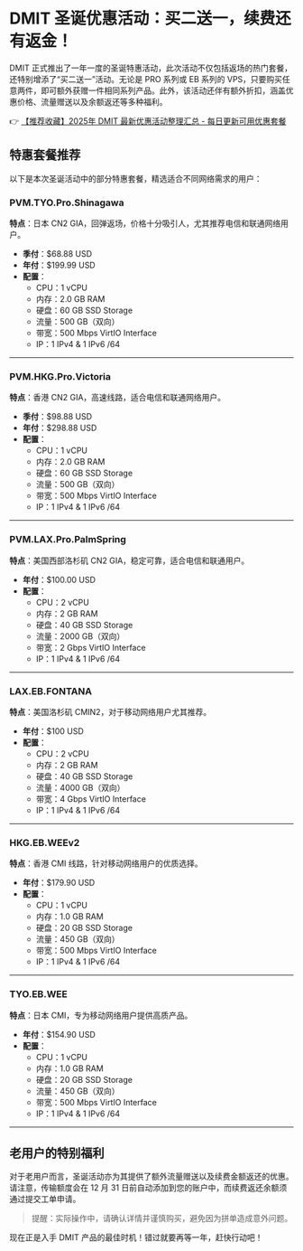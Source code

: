 # DMIT 圣诞优惠活动：买二送一，续费还有返金！

DMIT 正式推出了一年一度的圣诞特惠活动，此次活动不仅包括返场的热门套餐，还特别增添了“买二送一”活动。无论是 PRO 系列或 EB 系列的 VPS，只要购买任意两件，即可额外获赠一件相同系列产品。此外，该活动还伴有额外折扣，涵盖优惠价格、流量赠送以及余额返还等多种福利。

👉 [【推荐收藏】2025年 DMIT 最新优惠活动整理汇总 - 每日更新可用优惠套餐](https://bit.ly/dmit_coupon)

## 特惠套餐推荐

以下是本次圣诞活动中的部分特惠套餐，精选适合不同网络需求的用户：

### PVM.TYO.Pro.Shinagawa

**特点**：日本 CN2 GIA，回弹返场，价格十分吸引人，尤其推荐电信和联通网络用户。

- **季付**：$68.88 USD  
- **年付**：$199.99 USD  
- **配置**：  
  - CPU：1 vCPU  
  - 内存：2.0 GB RAM  
  - 硬盘：60 GB SSD Storage  
  - 流量：500 GB（双向）  
  - 带宽：500 Mbps VirtIO Interface  
  - IP：1 IPv4 & 1 IPv6 /64  

---

### PVM.HKG.Pro.Victoria

**特点**：香港 CN2 GIA，高速线路，适合电信和联通网络用户。

- **季付**：$98.88 USD  
- **年付**：$298.88 USD  
- **配置**：  
  - CPU：1 vCPU  
  - 内存：2.0 GB RAM  
  - 硬盘：60 GB SSD Storage  
  - 流量：500 GB（双向）  
  - 带宽：500 Mbps VirtIO Interface  
  - IP：1 IPv4 & 1 IPv6 /64  

---

### PVM.LAX.Pro.PalmSpring

**特点**：美国西部洛杉矶 CN2 GIA，稳定可靠，适合电信和联通用户。

- **年付**：$100.00 USD  
- **配置**：  
  - CPU：2 vCPU  
  - 内存：2 GB RAM  
  - 硬盘：40 GB SSD Storage  
  - 流量：2000 GB（双向）  
  - 带宽：2 Gbps VirtIO Interface  
  - IP：1 IPv4 & 1 IPv6 /64  

---

### LAX.EB.FONTANA

**特点**：美国洛杉矶 CMIN2，对于移动网络用户尤其推荐。

- **年付**：$100 USD  
- **配置**：  
  - CPU：2 vCPU  
  - 内存：2 GB RAM  
  - 硬盘：40 GB SSD Storage  
  - 流量：4000 GB（双向）  
  - 带宽：4 Gbps VirtIO Interface  
  - IP：1 IPv4 & 1 IPv6 /64  

---

### HKG.EB.WEEv2

**特点**：香港 CMI 线路，针对移动网络用户的优质选择。

- **年付**：$179.90 USD  
- **配置**：  
  - CPU：1 vCPU  
  - 内存：1.0 GB RAM  
  - 硬盘：20 GB SSD Storage  
  - 流量：450 GB（双向）  
  - 带宽：500 Mbps VirtIO Interface  
  - IP：1 IPv4 & 1 IPv6 /64  

---

### TYO.EB.WEE

**特点**：日本 CMI，专为移动网络用户提供高质产品。

- **年付**：$154.90 USD  
- **配置**：  
  - CPU：1 vCPU  
  - 内存：1.0 GB RAM  
  - 硬盘：20 GB SSD Storage  
  - 流量：450 GB（双向）  
  - 带宽：500 Mbps VirtIO Interface  
  - IP：1 IPv4 & 1 IPv6 /64  

---

## 老用户的特别福利

对于老用户而言，圣诞活动亦为其提供了额外流量赠送以及续费金额返还的优惠。请注意，传输额度会在 12 月 31 日前自动添加到您的账户中，而续费返还余额须通过提交工单申请。

> 提醒：实际操作中，请确认详情并谨慎购买，避免因为拼单造成意外问题。

现在正是入手 DMIT 产品的最佳时机！错过就要再等一年，赶快行动吧！